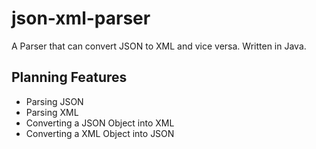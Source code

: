 # json-xml-parser
A Parser that can convert JSON to XML and vice versa. Written in Java.

## Planning Features

- Parsing JSON
- Parsing XML
- Converting a JSON Object into XML
- Converting a XML Object into JSON
